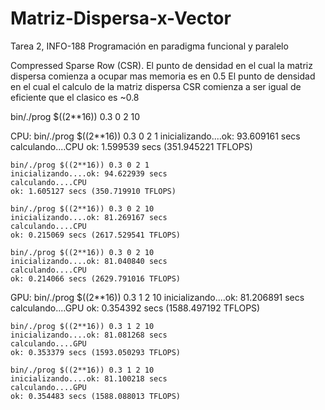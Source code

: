 # Matriz-Dispersa-x-Vector
Tarea 2, INFO-188 Programación en paradigma funcional y paralelo

Compressed Sparse Row (CSR).
El punto de densidad en el cual la matriz dispersa comienza a ocupar mas memoria es en 0.5
El punto de densidad en el cual el calculo de la matriz dispersa CSR comienza a ser igual de eficiente que el clasico es ~0.8

bin/./prog $((2**16)) 0.3 0 2 10

CPU:
    bin/./prog $((2**16)) 0.3 0 2 1
    inicializando....ok: 93.609161 secs
    calculando....CPU
    ok: 1.599539 secs (351.945221 TFLOPS)

    bin/./prog $((2**16)) 0.3 0 2 1
    inicializando....ok: 94.622939 secs
    calculando....CPU
    ok: 1.605127 secs (350.719910 TFLOPS)

    bin/./prog $((2**16)) 0.3 0 2 10
    inicializando....ok: 81.269167 secs
    calculando....CPU
    ok: 0.215069 secs (2617.529541 TFLOPS)
    
    bin/./prog $((2**16)) 0.3 0 2 10
    inicializando....ok: 81.040840 secs
    calculando....CPU
    ok: 0.214066 secs (2629.791016 TFLOPS)

GPU:
    bin/./prog $((2**16)) 0.3 1 2 10
    inicializando....ok: 81.206891 secs
    calculando....GPU
    ok: 0.354392 secs (1588.497192 TFLOPS)

    bin/./prog $((2**16)) 0.3 1 2 10
    inicializando....ok: 81.081268 secs
    calculando....GPU
    ok: 0.353379 secs (1593.050293 TFLOPS)

    bin/./prog $((2**16)) 0.3 1 2 10
    inicializando....ok: 81.100218 secs
    calculando....GPU
    ok: 0.354483 secs (1588.088013 TFLOPS)